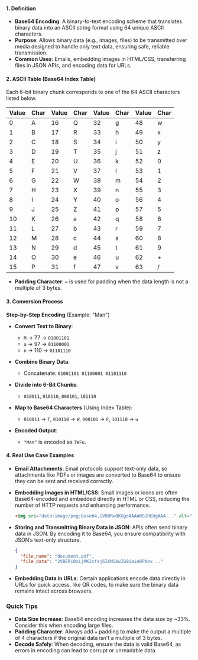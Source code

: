 #### 1. **Definition**
   - **Base64 Encoding**: A binary-to-text encoding scheme that translates binary data into an ASCII string format using 64 unique ASCII characters. 
   - **Purpose**: Allows binary data (e.g., images, files) to be transmitted over media designed to handle only text data, ensuring safe, reliable transmission.
   - **Common Uses**: Emails, embedding images in HTML/CSS, transferring files in JSON APIs, and encoding data for URLs.

#### 2. **ASCII Table (Base64 Index Table)**

   Each 6-bit binary chunk corresponds to one of the 64 ASCII characters listed below.

| Value | Char | Value | Char | Value | Char | Value | Char |
|-------|------|-------|------|-------|------|-------|------|
| 0     | A    | 16    | Q    | 32    | g    | 48    | w    |
| 1     | B    | 17    | R    | 33    | h    | 49    | x    |
| 2     | C    | 18    | S    | 34    | i    | 50    | y    |
| 3     | D    | 19    | T    | 35    | j    | 51    | z    |
| 4     | E    | 20    | U    | 36    | k    | 52    | 0    |
| 5     | F    | 21    | V    | 37    | l    | 53    | 1    |
| 6     | G    | 22    | W    | 38    | m    | 54    | 2    |
| 7     | H    | 23    | X    | 39    | n    | 55    | 3    |
| 8     | I    | 24    | Y    | 40    | o    | 56    | 4    |
| 9     | J    | 25    | Z    | 41    | p    | 57    | 5    |
| 10    | K    | 26    | a    | 42    | q    | 58    | 6    |
| 11    | L    | 27    | b    | 43    | r    | 59    | 7    |
| 12    | M    | 28    | c    | 44    | s    | 60    | 8    |
| 13    | N    | 29    | d    | 45    | t    | 61    | 9    |
| 14    | O    | 30    | e    | 46    | u    | 62    | +    |
| 15    | P    | 31    | f    | 47    | v    | 63    | /    |

   - **Padding Character**: `=` is used for padding when the data length is not a multiple of 3 bytes.

#### 3. **Conversion Process**

   **Step-by-Step Encoding** (Example: "Man")
   
   - **Convert Text to Binary**:  
     - `M` -> 77 -> `01001101`  
     - `a` -> 97 -> `01100001`  
     - `n` -> 110 -> `01101110`  
   
   - **Combine Binary Data**:  
     - Concatenate: `01001101 01100001 01101110`

   - **Divide into 6-Bit Chunks**:  
     - `010011`, `010110`, `000101`, `101110`

   - **Map to Base64 Characters** (Using Index Table):  
     - `010011` -> `T`, `010110` -> `W`, `000101` -> `F`, `101110` -> `u`

   - **Encoded Output**:  
     - `"Man"` is encoded as `TWFu`.

#### 4. **Real Use Case Examples**

   - **Email Attachments**: Email protocols support text-only data, so attachments like PDFs or images are converted to Base64 to ensure they can be sent and received correctly.

   - **Embedding Images in HTML/CSS**: Small images or icons are often Base64-encoded and embedded directly in HTML or CSS, reducing the number of HTTP requests and enhancing performance.
     ```html
     <img src="data:image/png;base64,iVBORw0KGgoAAAANSUhEUgAAA..." alt="Embedded Image">
     ```

   - **Storing and Transmitting Binary Data in JSON**: APIs often send binary data in JSON. By encoding it to Base64, you ensure compatibility with JSON’s text-only structure.
     ```json
     {
       "file_name": "document.pdf",
       "file_data": "JVBERi0xLjMKJcfsj6IKNSAwIG9iaiA8PAov..."
     }
     ```

   - **Embedding Data in URLs**: Certain applications encode data directly in URLs for quick access, like QR codes, to make sure the binary data remains intact across browsers.

### Quick Tips
   - **Data Size Increase**: Base64 encoding increases the data size by ~33%. Consider this when encoding large files.
   - **Padding Character**: Always add `=` padding to make the output a multiple of 4 characters if the original data isn't a multiple of 3 bytes.
   - **Decode Safely**: When decoding, ensure the data is valid Base64, as errors in encoding can lead to corrupt or unreadable data.